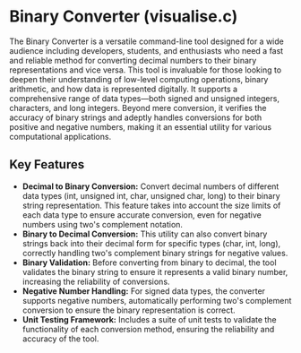 # Binary Converter (visualise.c)

The Binary Converter is a versatile command-line tool designed for a wide audience including developers, students, and enthusiasts who need a fast and reliable method for converting decimal numbers to their binary representations and vice versa. This tool is invaluable for those looking to deepen their understanding of low-level computing operations, binary arithmetic, and how data is represented digitally. It supports a comprehensive range of data types—both signed and unsigned integers, characters, and long integers. Beyond mere conversion, it verifies the accuracy of binary strings and adeptly handles conversions for both positive and negative numbers, making it an essential utility for various computational applications.

## Key Features

- **Decimal to Binary Conversion:** Convert decimal numbers of different data types (int, unsigned int, char, unsigned char, long) to their binary string representation. This feature takes into account the size limits of each data type to ensure accurate conversion, even for negative numbers using two's complement notation.
- **Binary to Decimal Conversion:** This utility can also convert binary strings back into their decimal form for specific types (char, int, long), correctly handling two's complement binary strings for negative values.
- **Binary Validation:** Before converting from binary to decimal, the tool validates the binary string to ensure it represents a valid binary number, increasing the reliability of conversions.
- **Negative Number Handling:** For signed data types, the converter supports negative numbers, automatically performing two's complement conversion to ensure the binary representation is correct.
- **Unit Testing Framework:** Includes a suite of unit tests to validate the functionality of each conversion method, ensuring the reliability and accuracy of the tool.
